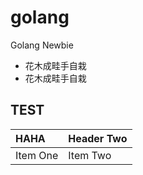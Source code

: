# golang
Golang Newbie

* 花木成畦手自栽
* 花木成畦手自栽

## TEST

| HAHA | Header Two     |
| :------------- | :------------- |
| Item One       | Item Two       |
